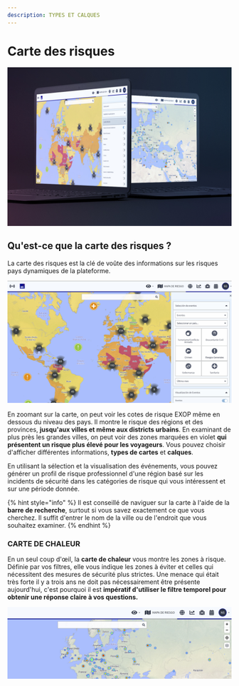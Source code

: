 ```yaml
---
description: TYPES ET CALQUES
---
```


# Carte des risques

![](../.gitbook/assets/riskmap%20%283%29.JPG)

## Qu'est-ce que la carte des risques ?

La carte des risques est la clé de voûte des informations sur les risques pays dynamiques de la plateforme.

![](../.gitbook/assets/rm_img01%20%285%29.jpg)

En zoomant sur la carte, on peut voir les cotes de risque EXOP même en dessous du niveau des pays. Il montre le risque des régions et des provinces, **jusqu'aux villes et même aux districts urbains**. En examinant de plus près les grandes villes, on peut voir des zones marquées en violet **qui présentent un risque plus élevé pour les voyageurs**. Vous pouvez choisir d'afficher différentes informations, **types de cartes** et **calques**.

En utilisant la sélection et la visualisation des événements, vous pouvez générer un profil de risque professionnel d'une région basé sur les incidents de sécurité dans les catégories de risque qui vous intéressent et sur une période donnée.

{% hint style="info" %}
Il est conseillé de naviguer sur la carte à l'aide de la **barre de recherche**, surtout si vous savez exactement ce que vous cherchez. Il suffit d'entrer le nom de la ville ou de l'endroit que vous souhaitez examiner.
{% endhint %}

### CARTE DE CHALEUR

En un seul coup d'œil, la **carte de chaleur** vous montre les zones à risque. Définie par vos filtres, elle vous indique les zones à éviter et celles qui nécessitent des mesures de sécurité plus strictes. Une menace qui était très forte il y a trois ans ne doit pas nécessairement être présente aujourd'hui, c'est pourquoi il est **impératif d'utiliser le filtre temporel pour obtenir une réponse claire à vos questions.**

![](../.gitbook/assets/risk-map-3%20%281%29.JPG)

